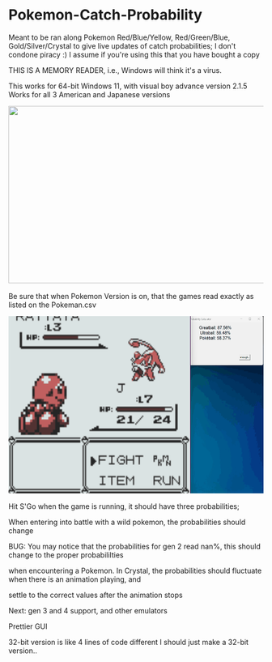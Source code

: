 # Pokemon-Catch-Probability
Meant to be ran along Pokemon Red/Blue/Yellow, Red/Green/Blue, Gold/Silver/Crystal to give live updates of catch probabilities;
I don't condone piracy :) I assume if you're using this that you have bought a copy

THIS IS A MEMORY READER, i.e., Windows will think it's a virus.

This works for 64-bit Windows 11, with visual boy advance version 2.1.5
Works for all 3 American and Japanese versions

<img src="gifs/Example.gif" width="600" height="350"/>

Be sure that when Pokemon Version is on, that the games read exactly as listed on the Pokeman.csv


<img src="gifs/it works.gif" width="650" height="350"/>


Hit S'Go when the game is running, it should have three probabilities;

When entering into battle with a wild pokemon, the probabilities should change

BUG: You may notice that the probabilities for gen 2 read nan%, this should change to the proper probabililties

when encountering a Pokemon. In Crystal, the probabilities should fluctuate when there is an animation playing, and 

settle to the correct values after the animation stops


Next:
gen 3 and 4 support, and other emulators

Prettier GUI

32-bit version is like 4 lines of code different I should just make a 32-bit version..

